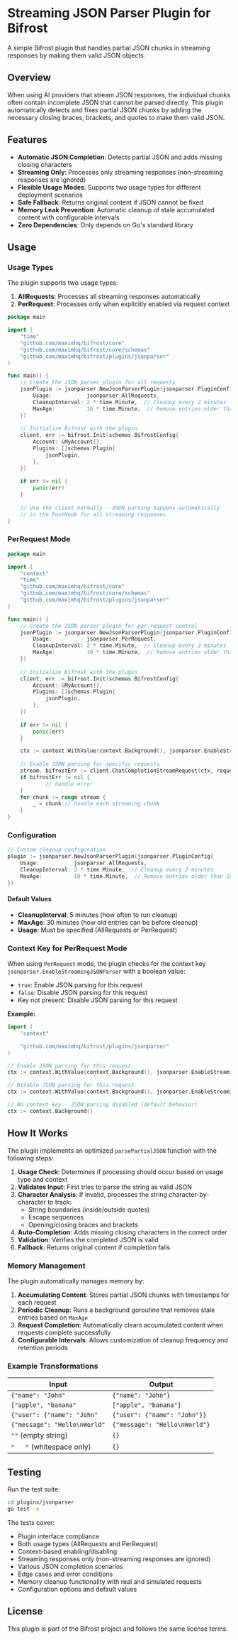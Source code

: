 # Streaming JSON Parser Plugin for Bifrost

A simple Bifrost plugin that handles partial JSON chunks in streaming responses by making them valid JSON objects.

## Overview

When using AI providers that stream JSON responses, the individual chunks often contain incomplete JSON that cannot be parsed directly. This plugin automatically detects and fixes partial JSON chunks by adding the necessary closing braces, brackets, and quotes to make them valid JSON.

## Features

- **Automatic JSON Completion**: Detects partial JSON and adds missing closing characters
- **Streaming Only**: Processes only streaming responses (non-streaming responses are ignored)
- **Flexible Usage Modes**: Supports two usage types for different deployment scenarios
- **Safe Fallback**: Returns original content if JSON cannot be fixed
- **Memory Leak Prevention**: Automatic cleanup of stale accumulated content with configurable intervals
- **Zero Dependencies**: Only depends on Go's standard library

## Usage

### Usage Types

The plugin supports two usage types:

1. **AllRequests**: Processes all streaming responses automatically
2. **PerRequest**: Processes only when explicitly enabled via request context


```go
package main

import (
    "time"
    "github.com/maximhq/bifrost/core"
    "github.com/maximhq/bifrost/core/schemas"
    "github.com/maximhq/bifrost/plugins/jsonparser"
)

func main() {
    // Create the JSON parser plugin for all requests
    jsonPlugin := jsonparser.NewJsonParserPlugin(jsonparser.PluginConfig{
        Usage:           jsonparser.AllRequests,
        CleanupInterval: 2 * time.Minute,  // Cleanup every 2 minutes
        MaxAge:          10 * time.Minute,  // Remove entries older than 10 minutes
    })
    
    // Initialize Bifrost with the plugin
    client, err := bifrost.Init(schemas.BifrostConfig{
        Account: &MyAccount{},
        Plugins: []schemas.Plugin{
            jsonPlugin,
        },
    })
    
    if err != nil {
        panic(err)
    }
    
    // Use the client normally - JSON parsing happens automatically
    // in the PostHook for all streaming responses
}
```

### PerRequest Mode

```go
package main

import (
    "context"
    "time"
    "github.com/maximhq/bifrost/core"
    "github.com/maximhq/bifrost/core/schemas"
    "github.com/maximhq/bifrost/plugins/jsonparser"
)

func main() {
    // Create the JSON parser plugin for per-request control
    jsonPlugin := jsonparser.NewJsonParserPlugin(jsonparser.PluginConfig{
        Usage:           jsonparser.PerRequest,
        CleanupInterval: 2 * time.Minute,  // Cleanup every 2 minutes
        MaxAge:          10 * time.Minute,  // Remove entries older than 10 minutes
    })
    
    // Initialize Bifrost with the plugin
    client, err := bifrost.Init(schemas.BifrostConfig{
        Account: &MyAccount{},
        Plugins: []schemas.Plugin{
            jsonPlugin,
        },
    })
    
    if err != nil {
        panic(err)
    }

    ctx := context.WithValue(context.Background(), jsonparser.EnableStreamingJSONParser, true)
    
    // Enable JSON parsing for specific requests
    stream, bifrostErr := client.ChatCompletionStreamRequest(ctx, request)
    if bifrostErr != nil {
            // handle error
    }
    for chunk := range stream {
        _ = chunk // handle each streaming chunk
    }
}
```

### Configuration

```go
// Custom cleanup configuration
plugin := jsonparser.NewJsonParserPlugin(jsonparser.PluginConfig{
    Usage:           jsonparser.AllRequests,
    CleanupInterval: 2 * time.Minute,  // Cleanup every 2 minutes
    MaxAge:          10 * time.Minute,  // Remove entries older than 10 minutes
})
```

#### Default Values

- **CleanupInterval**: 5 minutes (how often to run cleanup)
- **MaxAge**: 30 minutes (how old entries can be before cleanup)
- **Usage**: Must be specified (AllRequests or PerRequest)

### Context Key for PerRequest Mode

When using `PerRequest` mode, the plugin checks for the context key `jsonparser.EnableStreamingJSONParser` with a boolean value:

- `true`: Enable JSON parsing for this request
- `false`: Disable JSON parsing for this request
- Key not present: Disable JSON parsing for this request

**Example:**

```go
import (
    "context"

    "github.com/maximhq/bifrost/plugins/jsonparser"
)

// Enable JSON parsing for this request
ctx := context.WithValue(context.Background(), jsonparser.EnableStreamingJSONParser, true)

// Disable JSON parsing for this request
ctx := context.WithValue(context.Background(), jsonparser.EnableStreamingJSONParser, false)

// No context key - JSON parsing disabled (default behavior)
ctx := context.Background()
```

## How It Works

The plugin implements an optimized `parsePartialJSON` function with the following steps:

1. **Usage Check**: Determines if processing should occur based on usage type and context
2. **Validates Input**: First tries to parse the string as valid JSON
3. **Character Analysis**: If invalid, processes the string character-by-character to track:
   - String boundaries (inside/outside quotes)
   - Escape sequences
   - Opening/closing braces and brackets
4. **Auto-Completion**: Adds missing closing characters in the correct order
5. **Validation**: Verifies the completed JSON is valid
6. **Fallback**: Returns original content if completion fails

### Memory Management

The plugin automatically manages memory by:

1. **Accumulating Content**: Stores partial JSON chunks with timestamps for each request
2. **Periodic Cleanup**: Runs a background goroutine that removes stale entries based on `MaxAge`
3. **Request Completion**: Automatically clears accumulated content when requests complete successfully
4. **Configurable Intervals**: Allows customization of cleanup frequency and retention periods

### Example Transformations

| Input | Output |
|-------|--------|
| `{"name": "John"` | `{"name": "John"}` |
| `["apple", "banana"` | `["apple", "banana"]` |
| `{"user": {"name": "John"` | `{"user": {"name": "John"}}` |
| `{"message": "Hello\nWorld"` | `{"message": "Hello\nWorld"}` |
| `""` (empty string) | `{}` |
| `"   "` (whitespace only) | `{}` |

## Testing

Run the test suite:

```bash
cd plugins/jsonparser
go test -v
```

The tests cover:
- Plugin interface compliance
- Both usage types (AllRequests and PerRequest)
- Context-based enabling/disabling
- Streaming responses only (non-streaming responses are ignored)
- Various JSON completion scenarios
- Edge cases and error conditions
- Memory cleanup functionality with real and simulated requests
- Configuration options and default values

## License

This plugin is part of the Bifrost project and follows the same license terms. 
